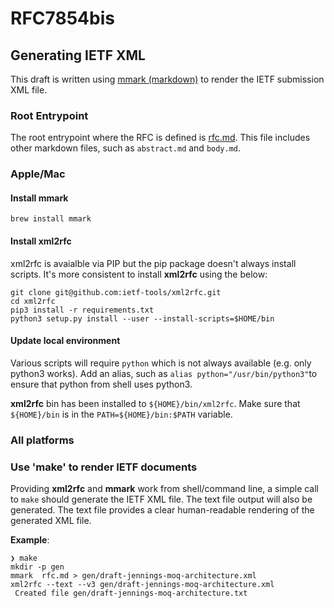 # RFC7854bis

## Generating IETF XML
This draft is written using [mmark (markdown)](https://github.com/mmarkdown/mmark) to render
the IETF submission XML file. 

### Root Entrypoint
The root entrypoint where the RFC is defined is [rfc.md](rfc.md).  This file includes
other markdown files, such as ```abstract.md``` and ```body.md```.  

### Apple/Mac

#### Install mmark

```
brew install mmark
```

#### Install xml2rfc

xml2rfc is avaialble via PIP but the pip package doesn't always install scripts. It's more consistent
to install **xml2rfc** using the below:

```
git clone git@github.com:ietf-tools/xml2rfc.git
cd xml2rfc
pip3 install -r requirements.txt
python3 setup.py install --user --install-scripts=$HOME/bin
```

#### Update local environment
Various scripts will require ```python``` which is not always available (e.g. only python3 works).  Add an alias, such
as ```alias python="/usr/bin/python3"```to ensure that python from shell uses python3. 

**xml2rfc** bin has been installed to ```${HOME}/bin/xml2rfc```.  Make sure that ```${HOME}/bin``` is in
the ```PATH=${HOME}/bin:$PATH``` variable. 

### All platforms

### Use 'make' to render IETF documents

Providing **xml2rfc** and **mmark** work from shell/command line, a simple call to ```make``` should
generate the IETF XML file. The text file output will also be generated. The text
file provides a clear human-readable rendering of the generated XML file.

**Example**:
```
❯ make
mkdir -p gen
mmark  rfc.md > gen/draft-jennings-moq-architecture.xml
xml2rfc --text --v3 gen/draft-jennings-moq-architecture.xml
 Created file gen/draft-jennings-moq-architecture.txt
```
